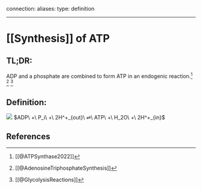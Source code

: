 
connection:
aliases: 
type: definition

---

# [[Synthesis]] of ATP

## TL;DR:
ADP and a phosphate are combined to form ATP in an endogenic reaction.[^1] [^2] [^3]

## Definition:
[![](https://upload.wikimedia.org/wikipedia/commons/thumb/3/3d/ATP-Synthase.svg/230px-ATP-Synthase.svg.png)](https://en.wikipedia.org/wiki/File:ATP-Synthase.svg)
$ADP\ +\ P_i\ +\ 2H^+_{out}\ ⇌\ ATP\ +\ H_2O\ +\ 2H^+_{in}$

## References

[^1]: [[@ATPSynthase2022]]
[^2]: [[@AdenosineTriphosphateSynthesis]] 
[^3]: [[@GlycolysisReactions]]